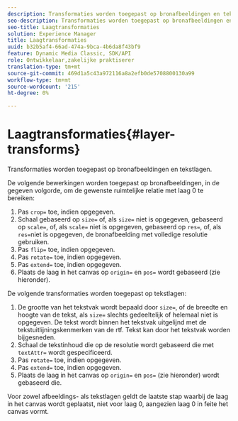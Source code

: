 ```yaml
---
description: Transformaties worden toegepast op bronafbeeldingen en tekstlagen.
seo-description: Transformaties worden toegepast op bronafbeeldingen en tekstlagen.
seo-title: Laagtransformaties
solution: Experience Manager
title: Laagtransformaties
uuid: b32b5af4-66ad-474a-9bca-4b6da8f43bf9
feature: Dynamic Media Classic, SDK/API
role: Ontwikkelaar,zakelijke praktiserer
translation-type: tm+mt
source-git-commit: 469d1a5c43a972116a8a2efb0de5708800130a99
workflow-type: tm+mt
source-wordcount: '215'
ht-degree: 0%

---
```



# Laagtransformaties{#layer-transforms}

Transformaties worden toegepast op bronafbeeldingen en tekstlagen.

De volgende bewerkingen worden toegepast op bronafbeeldingen, in de gegeven volgorde, om de gewenste ruimtelijke relatie met laag 0 te bereiken:

1. Pas `crop=` toe, indien opgegeven.
1. Schaal gebaseerd op `size=` of, als `size=` niet is opgegeven, gebaseerd op `scale=`, of, als `scale=` niet is opgegeven, gebaseerd op `res=`, of, als `res=`niet is opgegeven, de bronafbeelding met volledige resolutie gebruiken.
1. Pas `flip=` toe, indien opgegeven.
1. Pas `rotate=` toe, indien opgegeven.
1. Pas `extend=` toe, indien opgegeven.
1. Plaats de laag in het canvas op `origin=` en `pos=` wordt gebaseerd (zie hieronder).

De volgende transformaties worden toegepast op tekstlagen:

1. De grootte van het tekstvak wordt bepaald door `size=`, of de breedte en hoogte van de tekst, als `size=` slechts gedeeltelijk of helemaal niet is opgegeven. De tekst wordt binnen het tekstvak uitgelijnd met de tekstuitlijningskenmerken van de rtf. Tekst kan door het tekstvak worden bijgesneden.
1. Schaal de tekstinhoud die op de resolutie wordt gebaseerd die met `textAttr=` wordt gespecificeerd.
1. Pas `rotate=` toe, indien opgegeven.
1. Pas `extend=` toe, indien opgegeven.
1. Plaats de laag in het canvas op `origin=` en `pos=` (zie hieronder) wordt gebaseerd die.

Voor zowel afbeeldings- als tekstlagen geldt de laatste stap waarbij de laag in het canvas wordt geplaatst, niet voor laag 0, aangezien laag 0 in feite het canvas vormt.
